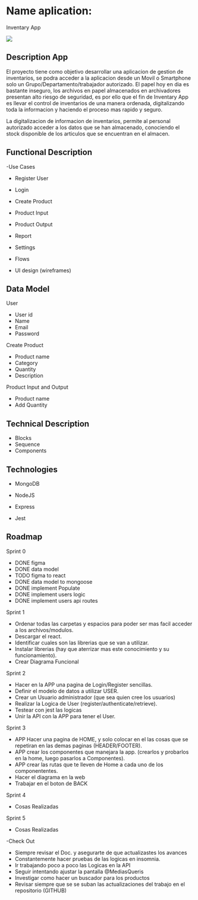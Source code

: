 # Name aplication:
  Inventary App

![](https://media.giphy.com/media/Vg55Pm9miY1E30OfHM/giphy.gif)


## Description App

  El proyecto tiene como objetivo desarrollar una aplicacion de gestion de inventarios, se podra acceder a la aplicacion desde un Movil o Smartphone solo un Grupo/Departamento/trabajador autorizado. El papel hoy en dia es bastante inseguro, los archivos en papel almacenados en archivadores presentan alto riesgo de seguridad, es por ello que el fin de Inventary App es llevar el control de inventarios de una manera ordenada, digitalizando toda la informacion y haciendo el proceso mas rapido y seguro.

  La digitalizacion de informacion de inventarios, permite al personal autorizado acceder a los datos que se han almacenado, conociendo el stock disponible de los articulos que se encuentran en el almacen.


## Functional Description

-Use Cases
  - Register User
  - Login
  - Create Product
  - Product Input
  - Product Output
  - Report
  - Settings


  
- Flows
- UI design (wireframes)

## Data Model

User
- User id
- Name
- Email
- Password

Create Product
- Product name
- Category
- Quantity
- Description

Product Input and Output
- Product name
- Add Quantity


## Technical Description

- Blocks
- Sequence
- Components


## Technologies

- MongoDB
- NodeJS
- Express

- Jest


## Roadmap

Sprint 0

- DONE figma 
- DONE data model
- TODO figma to react
- DONE data model to mongoose
- DONE implement Populate
- DONE implement users logic
- DONE implement users api routes


Sprint 1

- Ordenar todas las carpetas y espacios para poder ser mas facil acceder a los archivos/modulos.
- Descargar el react.
- Identificar cuales son las librerias que se van a utilizar.
- Instalar librerias (hay que aterrizar mas este conocimiento y su funcionamiento).
- Crear Diagrama Funcional 


Sprint 2

- Hacer en la APP una pagina de Login/Register sencillas.
- Definir el modelo de datos a utilizar USER.
- Crear un Usuario administrador (que sea quien cree los usuarios)
- Realizar la Logica de User (register/authenticate/retrieve).
- Testear con jest las logicas 
- Unir la API con la APP para tener el User.

Sprint 3


- APP Hacer una pagina de HOME, y solo colocar en el las cosas que se repetiran en las demas paginas (HEADER/FOOTER).
- APP crear los componentes que manejara la app. (crearlos y probarlos en la home, luego pasarlos a Componentes).
- APP crear las rutas que te lleven de Home a cada uno de los componententes.
- Hacer el diagrama en la web
- Trabajar en el boton de BACK 

Sprint 4

- Cosas Realizadas

Sprint 5

- Cosas Realizadas


-Check Out
- Siempre revisar el Doc. y asegurarte de que actualizastes los avances
- Constantemente hacer pruebas de las logicas en insomnia.
- Ir trabajando poco a poco las Logicas en la API
- Seguir intentando ajustar la pantalla @MediasQueris
- Investigar como hacer un buscador para los productos 
- Revisar siempre que se se suban las actualizaciones del trabajo en el repositorio (GITHUB)